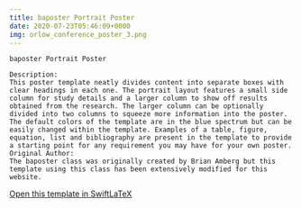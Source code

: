 ```yaml
---
title: baposter Portrait Poster
date: 2020-07-23T05:46:09+0000
img: orlow_conference_poster_3.png
---
```

```
baposter Portrait Poster

Description:
This poster template neatly divides content into separate boxes with clear headings in each one. The portrait layout features a small side column for study details and a larger column to show off results obtained from the research. The larger column can be optionally divided into two columns to squeeze more information into the poster. The default colors of the template are in the blue spectrum but can be easily changed within the template. Examples of a table, figure, equation, list and bibliography are present in the template to provide a starting point for any requirement you may have for your own poster.
Original Author:
The baposter class was originally created by Brian Amberg but this template using this class has been extensively modified for this website.
```
[Open this template in SwiftLaTeX](https://www.swiftlatex.com/project.html?import=https://swiftlatex.github.io/LaTeXBoilerPlate/zips/dfvku_conference_poster_3.zip)

